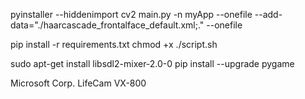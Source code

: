 pyinstaller --hiddenimport cv2 main.py -n myApp --onefile --add-data="./haarcascade_frontalface_default.xml;." --onefile


pip install -r requirements.txt
chmod +x ./script.sh


sudo apt-get install libsdl2-mixer-2.0-0
pip install --upgrade pygame


Microsoft Corp. LifeCam VX-800